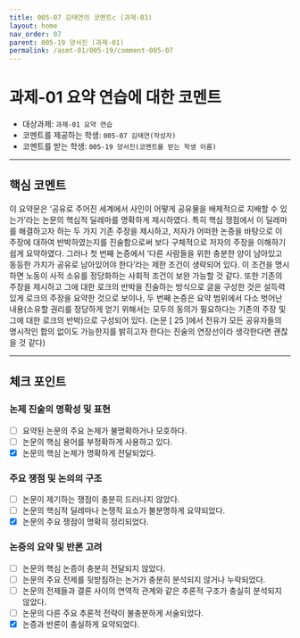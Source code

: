 ```yaml
---
title: 005-07 김태연의 코멘트c (과제-01) 
layout: home
nav_order: 07
parent: 005-19 양서진 (과제-01)
permalink: /asmt-01/005-19/comment-005-07
---
```


# 과제-01 요약 연습에 대한 코멘트

- 대상과제: `과제-01 요약 연습`
- 코멘트를 제공하는 학생: `005-07 김태연(작성자)` 
- 코멘트를 받는 학생: `005-19 양서진(코멘트를 받는 학생 이름)` 

---

## 핵심 코멘트
이 요약문은 ‘공유로 주어진 세계에서 사인이 어떻게 공유물을 배제적으로 지배할 수 있는가’라는 논문의 핵심적 딜레마를 명확하게 제시하였다. 특히 핵심 쟁점에서 이 딜레마를 해결하고자 하는 두 가지 기존 주장을 제시하고, 저자가 어떠한 논증을 바탕으로 이 주장에 대하여 반박하였는지를 진술함으로써 보다 구체적으로 저자의 주장을 이해하기 쉽게 요약하였다.
그러나 첫 번째 논증에서 ‘다른 사람들을 위한 충분한 양이 남아있고 동등한 가치가 공유로 남아있어야 한다’라는 제한 조건이 생략되어 있다. 이 조건을 명시하면 노동이 사적 소유를 정당화하는 사회적 조건이 보완 가능할 것 같다. 또한 기존의 주장을 제시하고 그에 대한 로크의 반박을 진술하는 방식으로 글을 구성한 것은 설득력 있게 로크의 주장을 요약한 것으로 보이나, 두 번째 논증은 요약 범위에서 다소 벗어난 내용(소유할 권리를 정당하게 얻기 위해서는 모두의 동의가 필요하다는 기존의 주장 및 그에 대한 로크의 반박)으로 구성되어 있다. (논문 [ 25 ]에서 전유가 모든 공유자들의 명시적인 합의 없이도 가능한지를 밝히고자 한다는 진술의 연장선이라 생각한다면 괜찮을 것 같다) 


---

## 체크 포인트

### 논제 진술의 명확성 및 표현  
- [ ] 요약된 논문의 주요 논제가 불명확하거나 모호하다.  
- [ ] 논문의 핵심 용어를 부정확하게 사용하고 있다.  
- [x] 논문의 핵심 논제가 명확하게 전달되었다.  

### 주요 쟁점 및 논의의 구조  
- [ ] 논문이 제기하는 쟁점이 충분히 드러나지 않았다.  
- [ ] 논문의 핵심적 딜레마나 논쟁적 요소가 불분명하게 요약되었다.  
- [x] 논문의 주요 쟁점이 명확히 정리되었다.  

### 논증의 요약 및 반론 고려  
- [ ] 논문의 핵심 논증이 충분히 전달되지 않았다.  
- [ ] 논문의 주요 전제를 뒷받침하는 논거가 충분히 분석되지 않거나 누락되었다.  
- [ ] 논문의 전제들과 결론 사이의 연역적 관계와 같은 추론적 구조가 충실히 분석되지 않았다.  
- [ ] 논문의 다른 주요 추론적 전략이 불충분하게 서술되었다.
- [x] 논증과 반론이 충실하게 요약되었다. 